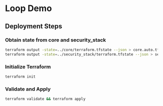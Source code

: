 # Loop Demo

## Deployment Steps
### Obtain state from core and security_stack
```bash
terraform output -state=../core/terraform.tfstate --json > core.auto.tfvars.json
terraform output -state=../security_stack/terraform.tfstate --json > security.auto.tfvars.json
```
### Initialize Terraform
```bash
terraform init
```
### Validate and Apply
```bash
terraform validate && terraform apply
```